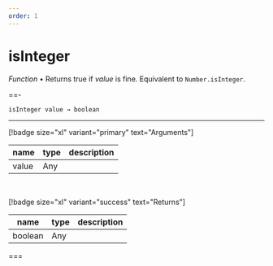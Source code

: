 ```yaml
---
order: 1
---
```

# isInteger

_Function_ &bull; Returns true if _value_ is fine. Equivalent to `Number.isInteger`.


==- <pre><code>isInteger value &rarr; boolean</code></pre>
<hr>

[!badge size="xl" variant="primary" text="Arguments"]

| name | type | description |
|------|------|-------------|
|value|Any||

<br>

[!badge size="xl" variant="success" text="Returns"]

| name | type | description |
|------|------|-------------|
|boolean|Any||



===



